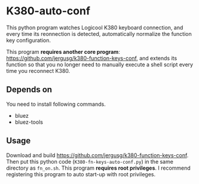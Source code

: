 # K380-auto-conf
This python program watches Logicool K380 keyboard connection, and every time its reonnection is detected, automatically normalize the function key configuration.

This program **requires another core program**: https://github.com/jergusg/k380-function-keys-conf, and extends its function so that you no longer need to manually execute a shell script every time you reconnect K380.
## Depends on
You need to install following commands.
* bluez
* bluez-tools
## Usage
Download and build https://github.com/jergusg/k380-function-keys-conf.
Then put this python code (`K380-fn-keys-auto-conf.py`) in the same directory as `fn_on.sh`.
This program **requires root privileges**.
I recommend registering this program to auto start-up with root privileges.
